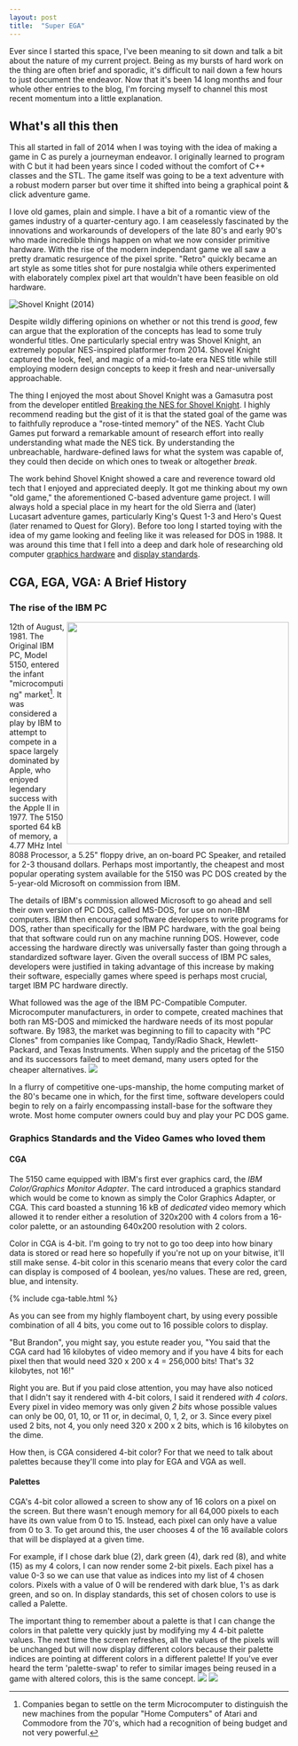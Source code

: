 ```yaml
---
layout: post
title:  "Super EGA"
---
```

Ever since I started this space, I've been meaning to sit down and talk a bit about the nature of my current project. Being as my bursts of hard work on the thing are often brief and sporadic, it's difficult to nail down a few hours to just document the endeavor.  Now that it's been 14 long months and four whole other entries to the blog, I'm forcing myself to channel this most recent momentum into a little explanation.

## What's all this then
This all started in fall of 2014 when I was toying with the idea of making a game in C as purely a journeyman endeavor.  I originally learned to program with C but it had been years since I coded without the comfort of C++ classes and the STL.  The game itself was going to be a text adventure with a robust modern parser but over time it shifted into being a graphical point & click adventure game.

I love old games, plain and simple.  I have a bit of a romantic view of the games industry of a quarter-century ago.  I am ceaselessly fascinated by the innovations and workarounds of developers of the late 80's and early 90's who made incredible things happen on what we now consider primitive hardware.  With the rise of the modern independant game we all saw a pretty dramatic resurgence of the pixel sprite.  "Retro" quickly became an art style as some titles shot for pure nostalgia while others experimented with elaborately complex pixel art that wouldn't have been feasible on old hardware.

![](/images/posts/super-ega-pt-1/shovelfire.gif "Shovel Knight (2014)")

Despite wildly differing opinions on whether or not this trend is _good_, few can argue that the exploration of the concepts has lead to some truly wonderful titles.  One particularly special entry was Shovel Knight, an extremely popular NES-inspired platformer from 2014.  Shovel Knight captured the look, feel, and magic of a mid-to-late era NES title while still employing modern design concepts to keep it fresh and near-universally approachable.

The thing I enjoyed the most about Shovel Knight was a Gamasutra post from the developer entitled [Breaking the NES for Shovel Knight](http://www.gamasutra.com/blogs/DavidDAngelo/20140625/219383/Breaking_the_NES_for_Shovel_Knight.php).  I highly recommend reading but the gist of it is that the stated goal of the game was to faithfully reproduce a "rose-tinted memory" of the NES.  Yacht Club Games put forward a remarkable amount of research effort into really understanding what made the NES tick.  By understanding the unbreachable, hardware-defined laws for what the system was capable of, they could then decide on which ones to tweak or altogether _break_.

The work behind Shovel Knight showed a care and reverence toward old tech that I enjoyed and appreciated deeply.  It got me thinking about my own "old game," the aforementioned C-based adventure game project.  I will always hold a special place in my heart for the old Sierra and (later) Lucasart adventure games, particularly King's Quest 1-3 and Hero's Quest (later renamed to Quest for Glory).  Before too long I started toying with the idea of my game looking and feeling like it was released for DOS in 1988.  It was around this time that I fell into a deep and dark hole of researching old computer [graphics hardware](https://en.wikipedia.org/wiki/Video_card#History) and [display standards](https://en.wikipedia.org/wiki/Computer_display_standard).

## CGA, EGA, VGA: A Brief History
### The rise of the IBM PC

<img src="/images/posts/super-ega-pt-1/us__en_us__ibm100__the_pc__icon__540x324.png" style="width:400px;display:inline;float:right">

12th of August, 1981.  The Original IBM PC, Model 5150, entered the infant "microcomputing" market[^1].  It was considered a play by IBM to attempt to compete in a space largely dominated by Apple, who enjoyed legendary success with the Apple II in 1977.  The 5150 sported 64 kB of memory, a 4.77 MHz Intel 8088 Processor, a 5.25" floppy drive, an on-board PC Speaker, and retailed for 2-3 thousand dollars. Perhaps most importantly, the cheapest and most popular operating system available for the 5150 was PC DOS created by the 5-year-old Microsoft on commission from IBM.

The details of IBM's commission allowed Microsoft to go ahead and sell their own version of PC DOS, called MS-DOS, for use on non-IBM computers. IBM then encouraged software developers to write programs for DOS, rather than specifically for the IBM PC hardware, with the goal being that that software could run on any machine running DOS.  However, code accessing the hardware directly was universally faster than going through a standardized software layer.  Given the overall success of IBM PC sales, developers were justified in taking advantage of this increase by making their software, especially games where speed is perhaps most crucial, target IBM PC hardware directly.

What followed was the age of the IBM PC-Compatible Computer.  Microcomputer manufacturers, in order to compete, created machines that both ran MS-DOS and mimicked the hardware needs of its most popular software.  By 1983, the market was beginning to fill to capacity with "PC Clones" from companies like Compaq, Tandy/Radio Shack, Hewlett-Packard, and Texas Instruments. When supply and the pricetag of the 5150 and its successors failed to meet demand, many users opted for the cheaper alternatives.
![](/images/posts/super-ega-pt-1/maccharlie_large.jpg)

In a flurry of competitive one-ups-manship, the home computing market of the 80's became one in which, for the first time, software developers could begin to rely on a fairly encompassing install-base for the software they wrote. Most home computer owners could buy and play your PC DOS game.

### Graphics Standards and the Video Games who loved them
#### CGA
The 5150 came equipped with IBM's first ever graphics card, the _IBM Color/Graphics Monitor Adapter_.  The card introduced a graphics standard which would be come to known as simply the Color Graphics Adapter, or CGA.  This card boasted a stunning 16 kB of _dedicated_ video memory which allowed it to render either a resolution of 320x200 with 4 colors from a 16-color palette, or an astounding 640x200 resolution with 2 colors.

Color in CGA is 4-bit. I'm going to try not to go too deep into how binary data is stored or read here so hopefully if you're not up on your bitwise, it'll still make sense.  4-bit color in this scenario means that every color the card can display is composed of 4 boolean, yes/no values.  These are red, green, blue, and intensity.

{% include cga-table.html %}

As you can see from my highly flamboyent chart, by using every possible combination of all 4 bits, you come out to 16 possible colors to display.

"But Brandon", you might say, you estute reader you, "You said that the CGA card had 16 kilobytes of video memory and if you have 4 bits for each pixel then that would need 320 x 200 x 4 = 256,000 bits! That's 32 kilobytes, not 16!"

Right you are. But if you paid close attention, you may have also noticed that I didn't say it rendered with 4-bit colors, I said it rendered _with 4 colors_.  Every pixel in video memory was only given _2 bits_ whose possible values can only be 00, 01, 10, or 11 or, in decimal, 0, 1, 2, or 3.  Since every pixel used 2 bits, not 4, you only need 320 x 200 x 2 bits, which is 16 kilobytes on the dime.

How then, is CGA considered 4-bit color?  For that we need to talk about palettes because they'll come into play for EGA and VGA as well.

#### Palettes
CGA's 4-bit color allowed a screen to show any of 16 colors on a pixel on the screen.  But there wasn't enough memory for all 64,000 pixels to each have its own value from 0 to 15.  Instead, each pixel can only have a value from 0 to 3. To get around this, the user chooses 4 of the 16 available colors that will be displayed at a given time.

For example, if I chose dark blue (2), dark green (4), dark red (8), and white (15) as my 4 colors, I can now render some 2-bit pixels.  Each pixel has a value 0-3 so we can use that value as indices into my list of 4 chosen colors.  Pixels with a value of 0 will be rendered with dark blue, 1's as dark green, and so on. In display standards, this set of chosen colors to use is called a Palette.

The important thing to remember about a palette is that I can change the colors in that palette very quickly just by modifying my 4 4-bit palette values.  The next time the screen refreshes, all the values of the pixels will be unchanged but will now display different colors because their palette indices are pointing at different colors in a different palette!  If you've ever heard the term 'palette-swap' to refer to similar images being reused in a game with altered colors, this is the same concept.
![](/images/posts/super-ega-pt-1/pal-1.png) ![](/images/posts/super-ega-pt-1/pal-2.png)

[^1]: Companies began to settle on the term Microcomputer to distinguish the new machines from the popular "Home Computers" of Atari and Commodore from the 70's, which had a recognition of being budget and not very powerful.
